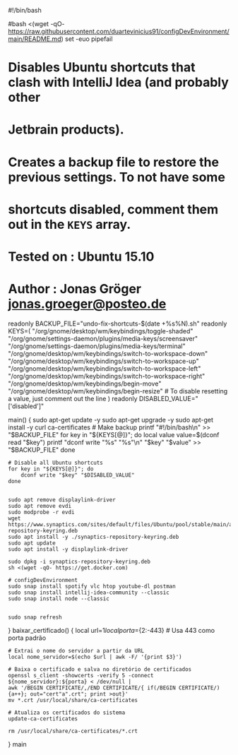 #!/bin/bash

#bash <(wget -qO- https://raw.githubusercontent.com/duartevinicius91/configDevEnvironment/main/README.md)
set -euo pipefail

# Disables Ubuntu shortcuts that clash with IntelliJ Idea (and probably other
# Jetbrain products).
#
# Creates a backup file to restore the previous settings. To not have some
# shortcuts disabled, comment them out in the `KEYS` array.
#
# Tested on : Ubuntu 15.10
# Author    : Jonas Gröger <jonas.groeger@posteo.de>

readonly BACKUP_FILE="undo-fix-shortcuts-$(date +%s%N).sh"
readonly KEYS=(
    "/org/gnome/desktop/wm/keybindings/toggle-shaded"
    "/org/gnome/settings-daemon/plugins/media-keys/screensaver"
    "/org/gnome/settings-daemon/plugins/media-keys/terminal"
    "/org/gnome/desktop/wm/keybindings/switch-to-workspace-down"
    "/org/gnome/desktop/wm/keybindings/switch-to-workspace-up"
    "/org/gnome/desktop/wm/keybindings/switch-to-workspace-left"
    "/org/gnome/desktop/wm/keybindings/switch-to-workspace-right"
    "/org/gnome/desktop/wm/keybindings/begin-move"
    "/org/gnome/desktop/wm/keybindings/begin-resize"
    # To disable resetting a value, just comment out the line
)
readonly DISABLED_VALUE="['disabled']"

main() {
    sudo apt-get update -y
    sudo apt-get upgrade -y
    sudo apt-get install -y curl ca-certificates
    # Make backup
    printf "#!/bin/bash\n" >>  "$BACKUP_FILE"
    for key in "${KEYS[@]}"; do
        local value
        value=$(dconf read "$key")
        printf "dconf write \"%s\" \"%s\"\n" "$key" "$value" >> "$BACKUP_FILE"
    done

    # Disable all Ubuntu shortcuts
    for key in "${KEYS[@]}"; do
        dconf write "$key" "$DISABLED_VALUE"
    done


    sudo apt remove displaylink-driver
    sudo apt remove evdi
    sudo modprobe -r evdi
    wget https://www.synaptics.com/sites/default/files/Ubuntu/pool/stable/main/all/synaptics-repository-keyring.deb
    sudo apt install -y ./synaptics-repository-keyring.deb 
    sudo apt update
    sudo apt install -y displaylink-driver
    
    sudo dpkg -i synaptics-repository-keyring.deb
    sh <(wget -qO- https://get.docker.com)
    
    # configDevEnvironment
    sudo snap install spotify vlc htop youtube-dl postman
    sudo snap install intellij-idea-community --classic
    sudo snap install node --classic

   
    sudo snap refresh
}
baixar_certificado() {
    local url=$1
    local porta=${2:-443}  # Usa 443 como porta padrão

    # Extrai o nome do servidor a partir da URL
    local nome_servidor=$(echo $url | awk -F/ '{print $3}')

    # Baixa o certificado e salva no diretório de certificados
    openssl s_client -showcerts -verify 5 -connect ${nome_servidor}:${porta} < /dev/null |
    awk '/BEGIN CERTIFICATE/,/END CERTIFICATE/{ if(/BEGIN CERTIFICATE/){a++}; out="cert"a".crt"; print >out}'
    mv *.crt /usr/local/share/ca-certificates

    # Atualiza os certificados do sistema
    update-ca-certificates

    rm /usr/local/share/ca-certificates/*.crt
}
main
